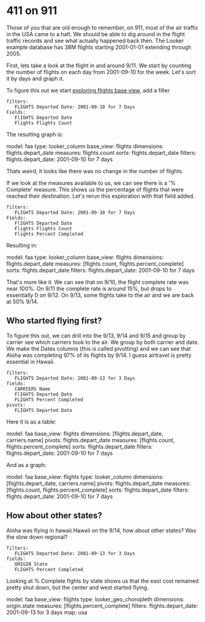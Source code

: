 # 411 on 911

Those of you that are old enough to remember, on 911, most of the air traffic in the USA came to a halt.  We should be able to dig around in the flight traffic records and see what actually happened back then.  The Looker example database has 38M flights starting 2001-01-01 extending through 2005. 

First, lets take a look at the flight in and around 9/11.  We start by counting the number of flights on each day from 2001-09-10 for the week.  Let's sort it by days and graph it.

To figure this out we start [exploring flights base view](explore/faa/flights), add a 
filter 

    filters:
       FLIGHTS Departed Date: 2001-09-10 for 7 Days
    Fields:
       FlIGHTS Departed Date
       Flights Flights Count

The resulting graph is:
 
<look height="350" width="100%">
  model: faa
  type: looker_column
  base_view: flights
  dimensions: flights.depart_date
  measures: flights.count
  sorts: flights.depart_date
  filters:
    flights.depart_date: 2001-09-10 for 7 days
</look>

 
Thats weird, it looks like there was no change in the number of flights.  
 
If we look at the measures available to us, we can see there is a '% Complete' measure. This shows us the percentage of flights that were reached their destination.  Let's rerun this exploration with that field added.

    filters:
       FLIGHTS Departed Date: 2001-09-10 for 7 Days
    Fields:
       FlIGHTS Departed Date
       Flights Flights Count
       Flights Percent Completed
 
Resulting in: 
 
<look height="350" width="100%">
  model: faa
  type: looker_column
  base_view: flights
  dimensions: flights.depart_date
  measures: [flights.count, flights.percent_complete]
  sorts: flights.depart_date
  filters:
    flights.depart_date: 2001-09-10 for 7 days
</look>
 
 
That's more like it.  We can see that on 9/10, the flight complete rate was near 100%.  On 9/11 the complete rate is around 15%, but drops to essentially 0 on 9/12.  On 9/13, some flights take to the air and we are back at 50% 9/14.
 
## Who started flying first?
 
To figure this out, we can drill into the 9/13, 9/14 and 9/15 and group by carrier see which carriers took to the air.  We group by both carrier and date.  We make the Dates columns (this is called pivotting) and we can see that Aloha was completing 97% of its flights by 9/14.  I guess airtravel is pretty essential in Hawaii.

    filters:
       FLIGHTS Departed Date: 2001-09-13 for 3 Days
    fields:
       CARRIERS Name
       FlIGHTS Departed Date
       FLIGHTS Percent Completed
    pivots:
       FLIGHTS Departed Date
       
Here it is as a table:
 
<look height="350" width="100%">
  model: faa
  base_view: flights
  dimensions: [flights.depart_date, carriers.name]
  pivots: flights.depart_date
  measures: [flights.count, flights.percent_complete]
  sorts: flights.depart_date
  filters:
    flights.depart_date: 2001-09-10 for 7 days
</look>

And as a graph:
 
<look height="350" width="100%">
  model: faa
  base_view: flights
  type: looker_column
  dimensions: [flights.depart_date, carriers.name]
  pivots: flights.depart_date
  measures: [flights.count, flights.percent_complete]
  sorts: flights.depart_date
  filters:
    flights.depart_date: 2001-09-10 for 7 days
</look>


 
## How about other states?
 
Aloha was flying in hawaii Hawaii on the 9/14, how about other states? Was the slow down regional?  

    filters:
       FLIGHTS Departed Date: 2001-09-13 for 3 Days
    fields:
       ORIGIN State
       FLIGHTS Percent Completed

Looking at % Complete fights by state shows us that the east cost remained pretty shut down, but the center and west started flying.
 

<look height="350" width="100%">
  model: faa
  base_view: flights
  type: looker_geo_choropleth
  dimensions: origin.state
  measures: [flights.percent_complete]
  filters:
    flights.depart_date: 2001-09-13 for 3 days
  map: usa
</look>



 
